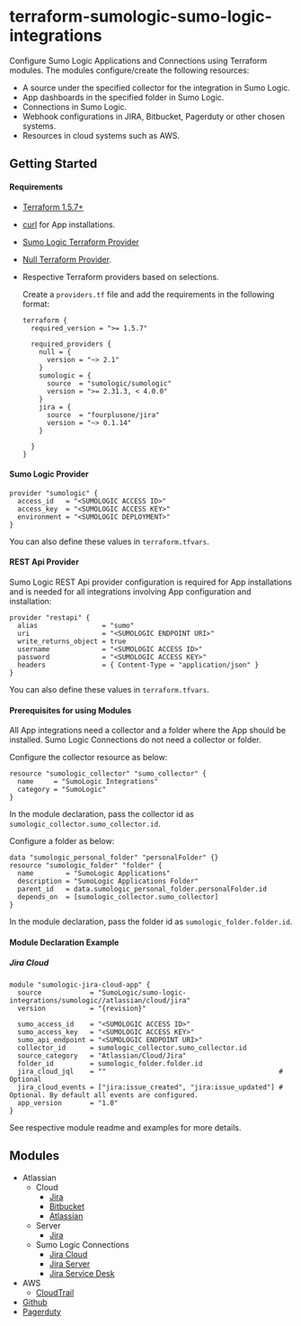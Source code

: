 # terraform-sumologic-sumo-logic-integrations

Configure Sumo Logic Applications and Connections using Terraform modules.
The modules configure/create the following resources:
- A source under the specified collector for the integration in Sumo Logic.
- App dashboards in the specified folder in Sumo Logic.
- Connections in Sumo Logic.
- Webhook configurations in JIRA, Bitbucket, Pagerduty or other chosen systems.
- Resources in cloud systems such as AWS.

## Getting Started

#### Requirements

* [Terraform 1.5.7+](https://www.terraform.io/downloads.html)
* [curl](https://curl.haxx.se/download.html) for App installations.
* [Sumo Logic Terraform Provider](https://registry.terraform.io/providers/SumoLogic/sumologic/latest)
* [Null Terraform Provider](https://registry.terraform.io/providers/hashicorp/null/latest).
* Respective Terraform providers based on selections.

    Create a `providers.tf` file and add the requirements in the following format:

    ```shell
    terraform {
      required_version = ">= 1.5.7"

      required_providers {
        null = {
          version = "~> 2.1"
        }
        sumologic = {
          source  = "sumologic/sumologic"
          version = ">= 2.31.3, < 4.0.0"
        }
        jira = {
          source  = "fourplusone/jira"
          version = "~> 0.1.14"
        }

      }
    }
    ```

#### Sumo Logic Provider

```shell
provider "sumologic" {
  access_id   = "<SUMOLOGIC ACCESS ID>"
  access_key  = "<SUMOLOGIC ACCESS KEY>"
  environment = "<SUMOLOGIC DEPLOYMENT>"
}
```
You can also define these values in `terraform.tfvars`.

#### REST Api Provider

Sumo Logic REST Api provider configuration is required for App installations and is needed for all integrations involving App configuration and installation:

```shell
provider "restapi" {
  alias                = "sumo"
  uri                  = "<SUMOLOGIC ENDPOINT URI>"
  write_returns_object = true
  username             = "<SUMOLOGIC ACCESS ID>"
  password             = "<SUMOLOGIC ACCESS KEY>"
  headers              = { Content-Type = "application/json" }
}
```
You can also define these values in `terraform.tfvars`.

#### Prerequisites for using Modules

All App integrations need a collector and a folder where the App should be installed.
Sumo Logic Connections do not need a collector or folder.

Configure the collector resource as below:

```shell
resource "sumologic_collector" "sumo_collector" {
  name     = "SumoLogic Integrations"
  category = "SumoLogic"
}
```

In the module declaration, pass the collector id as `sumologic_collector.sumo_collector.id`.

Configure a folder as below:

```shell
data "sumologic_personal_folder" "personalFolder" {}
resource "sumologic_folder" "folder" {
  name        = "SumoLogic Applications"
  description = "SumoLogic Applications Folder"
  parent_id   = data.sumologic_personal_folder.personalFolder.id
  depends_on  = [sumologic_collector.sumo_collector]
}
```

In the module declaration, pass the folder id as `sumologic_folder.folder.id`.

#### Module Declaration Example

##### Jira Cloud

```shell
module "sumologic-jira-cloud-app" {
  source            = "SumoLogic/sumo-logic-integrations/sumologic//atlassian/cloud/jira"
  version           = "{revision}"

  sumo_access_id    = "<SUMOLOGIC ACCESS ID>"
  sumo_access_key   = "<SUMOLOGIC ACCESS KEY>"
  sumo_api_endpoint = "<SUMOLOGIC ENDPOINT URI>"
  collector_id      = sumologic_collector.sumo_collector.id
  source_category   = "Atlassian/Cloud/Jira"
  folder_id         = sumologic_folder.folder.id
  jira_cloud_jql    = ""                                           # Optional
  jira_cloud_events = ["jira:issue_created", "jira:issue_updated"] # Optional. By default all events are configured.
  app_version       = "1.0"
}
```

See respective module readme and examples for more details.

## Modules

- Atlassian
  - Cloud
      - [Jira](https://github.com/SumoLogic/terraform-sumologic-sumo-logic-integrations/tree/master/atlassian/cloud/jira)
      - [Bitbucket](https://github.com/SumoLogic/terraform-sumologic-sumo-logic-integrations/tree/master/atlassian/cloud/bitbucket)
      - [Atlassian](https://github.com/SumoLogic/terraform-sumologic-sumo-logic-integrations/tree/master/atlassian/cloud/atlassian/)
  - Server
      - [Jira](https://github.com/SumoLogic/terraform-sumologic-sumo-logic-integrations/tree/master/atlassian/server/jira)
  - Sumo Logic Connections
      - [Jira Cloud](https://github.com/SumoLogic/terraform-sumologic-sumo-logic-integrations/tree/master/atlassian/webhooks/sumologic_jira_cloud)
      - [Jira Server](https://github.com/SumoLogic/terraform-sumologic-sumo-logic-integrations/tree/master/atlassian/webhooks/sumologic_jira_server)
      - [Jira Service Desk](https://github.com/SumoLogic/terraform-sumologic-sumo-logic-integrations/tree/master/atlassian/webhooks/sumologic_jira_service_desk)
- AWS
  - [CloudTrail](https://github.com/SumoLogic/terraform-sumologic-sumo-logic-integrations/tree/master/aws/cloudtrail)
- [Github](https://github.com/SumoLogic/terraform-sumologic-sumo-logic-integrations/tree/master/github)
- [Pagerduty](https://github.com/SumoLogic/terraform-sumologic-sumo-logic-integrations/tree/master/pagerduty)

